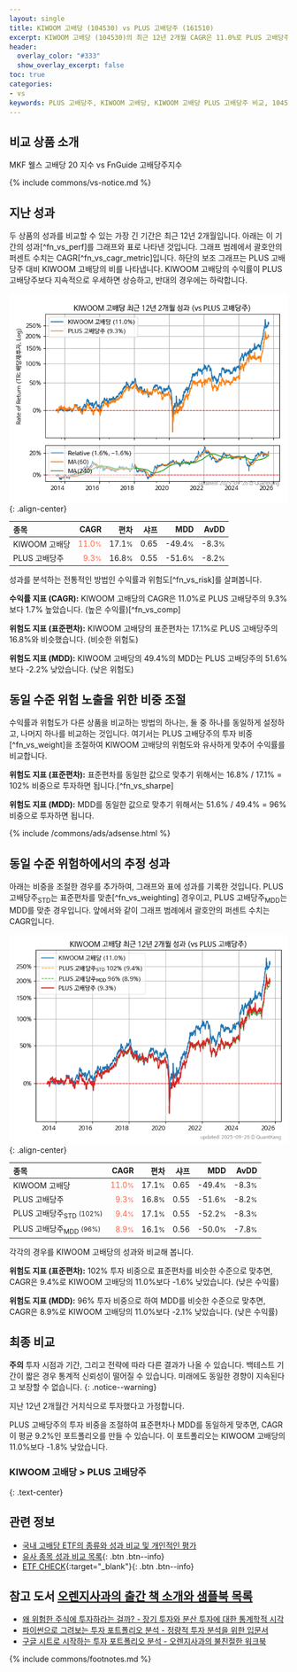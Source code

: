 ```yaml
---
layout: single
title: KIWOOM 고배당 (104530) vs PLUS 고배당주 (161510)
excerpt: KIWOOM 고배당 (104530)의 최근 12년 2개월 CAGR은 11.0%로 PLUS 고배당주 (161510)의 9.3%보다 1.7% 높았습니다.
header:
  overlay_color: "#333"
  show_overlay_excerpt: false
toc: true
categories:
- vs
keywords: PLUS 고배당주, KIWOOM 고배당, KIWOOM 고배당 PLUS 고배당주 비교, 104530, 161510, 104530 104530 비교
---
```


## 비교 상품 소개


MKF 웰스 고배당 20 지수 vs FnGuide 고배당주지수



{% include commons/vs-notice.md %}

## 지난 성과

두 상품의 성과를 비교할 수 있는 가장 긴 기간은 최근 12년 2개월입니다. 아래는 이 기간의 성과[^fn_vs_perf]를 그래프와 표로 나타낸 것입니다.
그래프 범례에서 괄호안의 퍼센트 수치는 CAGR[^fn_vs_cagr_metric]입니다.
하단의 보조 그래프는 PLUS 고배당주 대비 KIWOOM 고배당의 비를 나타냅니다.
KIWOOM 고배당의 수익률이 PLUS 고배당주보다 지속적으로 우세하면 상승하고, 반대의 경우에는 하락합니다.

![KIWOOM 고배당](/vs/images/104530-vs-161510_dual.png){: .align-center}

| **종목** | **CAGR** | **편차** | **샤프** | **MDD** | **AvDD** |
| :------------ | ------: | -----------: | -------: | ------: | -------: |
| KIWOOM 고배당 | <span style="color: tomato">11.0<small>%</small></span> | 17.1<small>%</small> | 0.65 | -49.4<small>%</small> | -8.3<small>%</small> |
| PLUS 고배당주 | <span style="color: tomato">9.3<small>%</small></span> | 16.8<small>%</small> | 0.55 | -51.6<small>%</small> | -8.2<small>%</small> |

<!-- more -->


성과를 분석하는 전통적인 방법인 수익률과 위험도[^fn_vs_risk]를 살펴봅니다.

**수익률 지표 (CAGR):** KIWOOM 고배당의 CAGR은 11.0%로 PLUS 고배당주의 9.3%보다 1.7% 높았습니다. (높은 수익률)[^fn_vs_comp]

**위험도 지표 (표준편차):** KIWOOM 고배당의 표준편차는 17.1%로 PLUS 고배당주의 16.8%와 비슷했습니다. (비슷한 위험도)

**위험도 지표 (MDD):** KIWOOM 고배당의 49.4%의 MDD는 PLUS 고배당주의 51.6%보다 -2.2% 낮았습니다. (낮은 위험도)



## 동일 수준 위험 노출을 위한 비중 조절

수익률과 위험도가 다른 상품을 비교하는 방법의 하나는, 둘 중 하나를 동일하게 설정하고, 나머지 하나를 비교하는 것입니다.
여기서는 PLUS 고배당주의 투자 비중[^fn_vs_weight]을 조절하여 KIWOOM 고배당의 위험도와 유사하게 맞추어 수익률를 비교합니다.

**위험도 지표 (표준편차):** 표준편차를 동일한 값으로 맞추기 위해서는 16.8% / 17.1% = 102% 비중으로 투자하면 됩니다.[^fn_vs_sharpe]

**위험도 지표 (MDD):** MDD를 동일한 값으로 맞추기 위해서는 51.6% / 49.4% = 96% 비중으로 투자하면 됩니다.


{% include /commons/ads/adsense.html %}



## 동일 수준 위험하에서의 추정 성과

아래는 비중을 조절한 경우를 추가하여, 그래프와 표에 성과를 기록한 것입니다.
PLUS 고배당주<sub>STD</sub>는 표준편차를 맞춘[^fn_vs_weighting] 경우이고, PLUS 고배당주<sub>MDD</sub>는 MDD를 맞춘 경우입니다.
앞에서와 같이 그래프 범례에서 괄호안의 퍼센트 수치는 CAGR입니다.


![KIWOOM 고배당](/vs/images/104530-vs-161510.png){: .align-center}



| **종목** | **CAGR** | **편차** | **샤프** | **MDD** | **AvDD** |
| :------------ | ------: | -----------: | -------: | ------: | -------: |
| KIWOOM 고배당 | <span style="color: tomato">11.0<small>%</small></span> | 17.1<small>%</small> | 0.65 | -49.4<small>%</small> | -8.3<small>%</small> |
| PLUS 고배당주 | <span style="color: tomato">9.3<small>%</small></span> | 16.8<small>%</small> | 0.55 | -51.6<small>%</small> | -8.2<small>%</small> |
| PLUS 고배당주<sub>STD</sub> <small>(102%)</small> | <span style="color: tomato">9.4<small>%</small></span> | 17.1<small>%</small> | 0.55 | -52.2<small>%</small> | -8.3<small>%</small> |
| PLUS 고배당주<sub>MDD</sub> <small>(96%)</small> | <span style="color: tomato">8.9<small>%</small></span> | 16.1<small>%</small> | 0.56 | -50.0<small>%</small> | -7.8<small>%</small> |



각각의 경우를 KIWOOM 고배당의 성과와 비교해 봅니다.

**위험도 지표 (표준편차):** 102% 투자 비중으로 표준편차를 비슷한 수준으로 맞추면, CAGR은 9.4%로 KIWOOM 고배당의 11.0%보다 -1.6% 낮았습니다. (낮은 수익률)

**위험도 지표 (MDD):** 96% 투자 비중으로 하여 MDD를 비슷한 수준으로 맞추면, CAGR은 8.9%로 KIWOOM 고배당의 11.0%보다 -2.1% 낮았습니다. (낮은 수익률)




## 최종 비교

**주의** 투자 시점과 기간, 그리고 전략에 따라 다른 결과가 나올 수 있습니다. 백테스트 기간이 짧은 경우 통계적 신뢰성이 떨어질 수 있습니다. 미래에도 동일한 경향이 지속된다고 보장할 수 없습니다.
{: .notice--warning}

지난 12년 2개월간 거치식으로 투자했다고 가정합니다.

PLUS 고배당주의 투자 비중을 조절하여 표준편차나 MDD를 동일하게 맞추면, CAGR이 평균 9.2%인 포트폴리오를 만들 수 있습니다.
이 포트폴리오는 KIWOOM 고배당의 11.0%보다 -1.8% 낮았습니다.

### KIWOOM 고배당 &gt; PLUS 고배당주
{: .text-center}


## 관련 정보

- [국내 고배당 ETF의 종류와 성과 비교 및 개인적인 평가](https://kongdori.tistory.com/158)
- [유사 종목 성과 비교 목록](/vs/){: .btn .btn--info}
- [ETF CHECK](https://www.etfcheck.co.kr/mobile/etpitem/161510/compare?compCode%5B%5D=104530){:target="_blank"}{: .btn .btn--info}


## 참고 도서 [오렌지사과의 출간 책 소개와 샘플북 목록](https://kongdori.tistory.com/691)

- [왜 위험한 주식에 투자하라는 걸까? - 장기 투자와 분산 투자에 대한 통계학적 시각](https://kongdori.tistory.com/421)
- [파이썬으로 그려보는 투자 포트폴리오 분석  - 정량적 투자 분석을 위한 입문서](https://kongdori.tistory.com/643)
- [구글 시트로 시작하는 투자 포트폴리오 분석 - 오렌지사과의 불친절한 워크북](https://kongdori.tistory.com/449)

{% include commons/footnotes.md %}